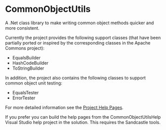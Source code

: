 CommonObjectUtils
=================

A .Net class library to make writing common object methods quicker and more consistent.

Currently the project provides the following support classes (that have been partially 
ported or inspired by the corresponding classes in the Apache Commons project):

* EqualsBuilder
* HashCodeBuilder
* ToStringBuilder

In addition, the project also contains the following classes to support common object unit testing:

* EqualsTester
* ErrorTester

For more detailed information see the [Project Help Pages](http://jgn196.github.io/CommonObjectUtils).

If you prefer you can build the help pages from the CommonObjectUtilsHelp Visual Studio help project in the solution. 
This requires the Sandcastle tools.
